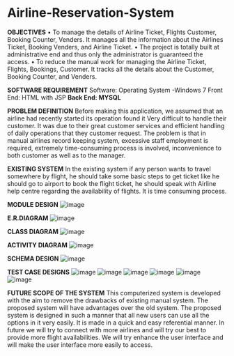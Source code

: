 # Airline-Reservation-System
**OBJECTIVES**
•	To manage the details of Airline Ticket, Flights Customer, Booking Counter, Venders. It manages all the information about the Airlines Ticket, Booking Venders, and Airline Ticket. 
•	The project is totally built at administrative end and thus only the administrator is guaranteed the access. 
•	To reduce the manual work for managing the Airline Ticket, Flights, Bookings, Customer. It tracks all the details about the Customer, Booking Counter, and Venders.


**SOFTWARE REQUIREMENT** 
Software: Operating System -Windows 7 
Front End: HTML with JSP 
**Back End: MYSQL**


**PROBLEM DEFINITION**
Before making this application, we assumed that an airline had recently started its operation found it Very difficult to handle their customer. 
It was due to their great customer services and efficient handling of daily operations that they customer request.
The problem is that in manual airlines record keeping system, excessive staff employment is required, extremely time-consuming process is involved, inconvenience to both customer as well as to the manager.

**EXISTING SYSTEM** 
In the existing system if any person wants to travel somewhere by flight, he should take some basic steps to get ticket like he should go to airport to book the flight ticket, he should speak with Airline help centre regarding the availability of flights. It is time consuming process.


**MODULE DESIGN**
![image](https://github.com/user-attachments/assets/fef6f322-94bc-4f6f-9630-3a8efff75325)


**E.R.DIAGRAM**
![image](https://github.com/user-attachments/assets/6e6ff752-9cfb-4770-81b8-d03d7c6e72e6)

 
**CLASS DIAGRAM**
![image](https://github.com/user-attachments/assets/f2b90e4c-b5b1-45fe-9684-e913300e81e2)

 
**ACTIVITY DIAGRAM**
![image](https://github.com/user-attachments/assets/f1e4813e-3817-41a4-bddb-dd66d8975bc5)


**SCHEMA DESIGN**
![image](https://github.com/user-attachments/assets/76a0a270-c381-4359-b568-93a0b0b5bf12)


 
**TEST CASE DESIGNS**
![image](https://github.com/user-attachments/assets/08a67da6-1c31-4cf1-b93e-fa0e0f1479b1)
![image](https://github.com/user-attachments/assets/da1dfd3e-78f5-4e29-8094-18e8bde173b2)
![image](https://github.com/user-attachments/assets/8fb7350d-d94f-469f-aded-20407f5084c3)
![image](https://github.com/user-attachments/assets/9771ff1c-3230-4835-a706-102f4892f267)
![image](https://github.com/user-attachments/assets/91e738ba-4e97-4059-9b66-436d0cd897e4)
![image](https://github.com/user-attachments/assets/5efa32f2-4dcb-43fd-bd4b-a4f3d3470941)
  

**FUTURE SCOPE OF THE SYSTEM**
This computerized system is developed with the aim to remove the drawbacks of existing manual system. The proposed system will have advantages over the old system. 
The proposed system is designed in such a manner that all new users can use all the options in it very easily. It is made in a quick and easy referential manner. 
In future we will try to connect with more airlines and will try our best to provide more flight availabilities. We will try enhance the user interface and will make the user interface more easily to access.



